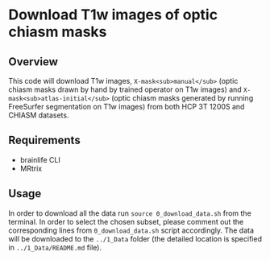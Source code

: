 # Download T1w images of optic chiasm masks

## Overview

This code will download T1w images, `X-mask<sub>manual</sub>` (optic chiasm masks drawn by hand by trained operator on T1w images) and `X-mask<sub>atlas-initial</sub>` (optic chiasm masks generated by running FreeSurfer segmentation on T1w images) from both HCP 3T 1200S and CHIASM datasets.

## Requirements
- brainlife CLI
- MRtrix

## Usage
In order to download all the data run `source 0_download_data.sh` from the terminal. In order to select the chosen subset, please comment out the corresponding lines from `0_download_data.sh` script accordingly. The data will be downloaded to the `../1_Data` folder (the detailed location is specified in `../1_Data/README.md` file).
